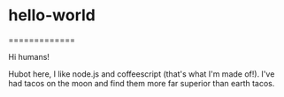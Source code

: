 # hello-world
=============

Hi humans!

Hubot here, I like node.js and coffeescript (that's what I'm made of!).
I've had tacos on the moon and find them more far superior than earth tacos.
